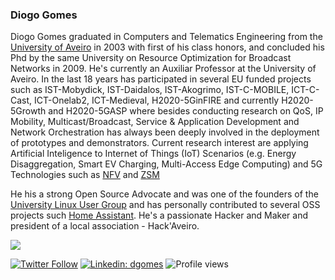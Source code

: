 ### Diogo Gomes

Diogo Gomes graduated in Computers and Telematics Engineering from the [University of Aveiro](https://www.ua.pt) in 2003 with first of his class honors, and concluded his Phd by the same University on Resource Optimization for Broadcast Networks in 2009. He's currently an Auxiliar Professor at the University of Aveiro. In the last 18 years has participated in several EU funded projects such as IST-Mobydick, IST-Daidalos, IST-Akogrimo, IST-C-MOBILE, ICT-C-Cast, ICT-Onelab2, ICT-Medieval, H2020-5GinFIRE and currently H2020-5Growth and H2020-5GASP where besides conducting research on QoS, IP Mobility, Multicast/Broadcast, Service & Application Development and Network Orchestration has always been deeply involved in the deployment of prototypes and demonstrators. 
Current research interest are applying Artificial Inteligence to Internet of Things (IoT) Scenarios (e.g. Energy Disaggregation, Smart EV Charging, Multi-Access Edge Computing) and 5G Technologies such as [NFV](https://www.etsi.org/technologies/nfv) and [ZSM](https://www.etsi.org/technologies/zero-touch-network-service-management)

He his a strong Open Source Advocate and was one of the founders of the [University Linux User Group](http://glua.ua.pt) and has personally contributed to several OSS projects such [Home Assistant](https://github.com/home-assistant/core). He's a passionate Hacker and Maker and president of a local association - Hack'Aveiro.

<img src="https://github-readme-stats.vercel.app/api?username=dgomes&&show_icons=true&theme=radical&bg_color=30,0d0d0d,191919&title_color=fff&text_color=fff&icon_color=79ff97">

[![Twitter Follow](https://img.shields.io/twitter/follow/dgomes?label=Follow)](https://twitter.com/dgomes)
[![Linkedin: dgomes](https://img.shields.io/badge/-Diogo%20Gomes-blue?style=flat-square&logo=Linkedin&logoColor=white&link=https://www.linkedin.com/in/dgomes/)](https://www.linkedin.com/in/dgomes/)
![Profile views](https://gpvc.arturio.dev/dgomes)
